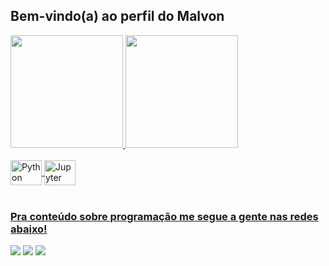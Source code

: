 ## Bem-vindo(a) ao perfil do Malvon

 <div>
  <a href="https://github.com/Malvon">
  <img height="180em" src="https://github-readme-stats.vercel.app/api?username=Malvon&show_icons=true&theme=dark&include_all_commits=true&count_private=true"/>
  <img height="180em" src="https://github-readme-stats.vercel.app/api/top-langs/?username=Malvon&layout=compact&langs_count=6&theme=dark"/>
</div>
<div style="display: inline_block"><br>
  <img align="center" alt="Python" height="40" width="50" 
src="https://cdn.jsdelivr.net/gh/devicons/devicon/icons/python/python-original.svg">
  <img align="center" alt="Jupyter" height="40" width="50" 
src="https://cdn.jsdelivr.net/gh/devicons/devicon/icons/jupyter/jupyter-original.svg">

 
</div>
 
 <br>
 
  ### Pra conteúdo sobre programação me segue a gente nas redes abaixo!
 
<div> 
  
  <a href="https://instagram.com/malvon_s" target="_blank"><img src="https://img.shields.io/badge/-Instagram-%23E4405F?style=for-the-badge&logo=instagram&logoColor=white" target="_blank"></a>
  <a href = "mailto:mauro21vieira@gmail.com"><img src="https://img.shields.io/badge/-Gmail-%23333?style=for-the-badge&logo=gmail&logoColor=white" target="_blank"></a>
  <a href="linkedin.com/in/mauro21vieira" target="_blank"><img src="https://img.shields.io/badge/-LinkedIn-%230077B5?style=for-the-badge&logo=linkedin&logoColor=white" target="_blank"></a> 
  
</div>
